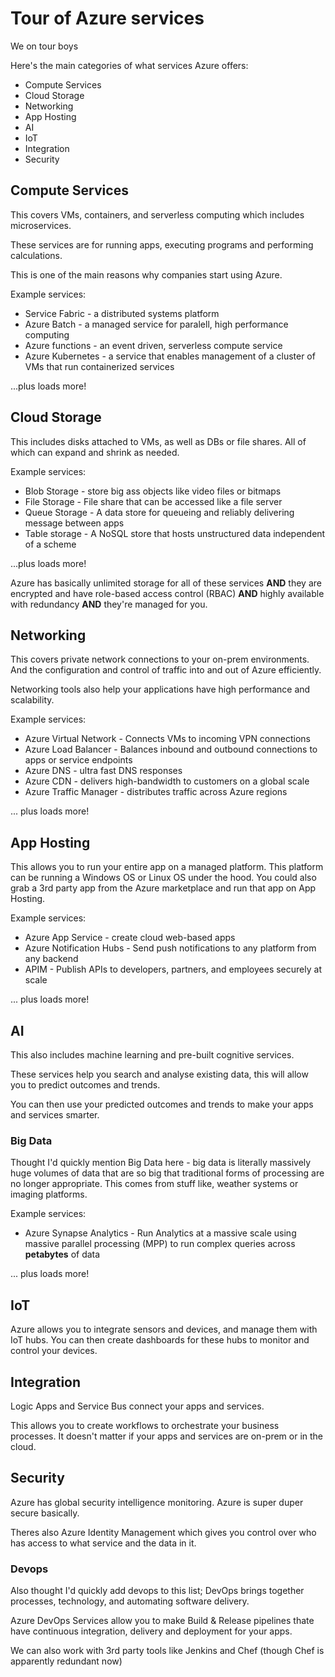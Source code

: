 # Tour of Azure services

We on tour boys

Here's the main categories of what services Azure offers:

- Compute Services
- Cloud Storage
- Networking
- App Hosting
- AI
- IoT
- Integration
- Security

## Compute Services

This covers VMs, containers, and serverless computing which includes microservices.

These services are for running apps, executing programs and performing calculations.

This is one of the main reasons why companies start using Azure.

Example services:

- Service Fabric - a distributed systems platform
- Azure Batch - a managed service for paralell, high performance computing
- Azure functions - an event driven, serverless compute service
- Azure Kubernetes - a service that enables management of a cluster of VMs that run containerized services

...plus loads more!

## Cloud Storage

This includes disks attached to VMs, as well as DBs or file shares. All of which can expand and shrink as needed.

Example services:

- Blob Storage - store big ass objects like video files or bitmaps
- File Storage - File share that can be accessed like a file server
- Queue Storage - A data store for queueing and reliably delivering message between apps
- Table storage - A NoSQL store that hosts unstructured data independent of a scheme

...plus loads more!

Azure has basically unlimited storage for all of these services **AND** they are encrypted and have role-based access control (RBAC) **AND** highly available with redundancy **AND** they're managed for you.

## Networking

This covers private network connections to your on-prem environments. And the configuration and control of traffic into and out of Azure efficiently.

Networking tools also help your applications have high performance and scalability.

Example services:

- Azure Virtual Network - Connects VMs to incoming VPN connections
- Azure Load Balancer - Balances inbound and outbound connections to apps or service endpoints
- Azure DNS - ultra fast DNS responses
- Azure CDN - delivers high-bandwidth to customers on a global scale
- Azure Traffic Manager - distributes traffic across Azure regions

... plus loads more!

## App Hosting

This allows you to run your entire app on a managed platform. This platform can be running a Windows OS or Linux OS under the hood. You could also grab a 3rd party app from the Azure marketplace and run that app on App Hosting.

Example services:

- Azure App Service - create cloud web-based apps
- Azure Notification Hubs - Send push notifications to any platform from any backend
- APIM - Publish APIs to developers, partners, and employees securely at scale

... plus loads more!

## AI

This also includes machine learning and pre-built cognitive services.

These services help you search and analyse existing data, this will allow you to predict outcomes and trends.

You can then use your predicted outcomes and trends to make your apps and services smarter.

### Big Data

Thought I'd quickly mention Big Data here - big data is literally massively huge volumes of data that are so big that traditional forms of processing are no longer appropriate. This comes from stuff like, weather systems or imaging platforms.

Example services:

- Azure Synapse Analytics - Run Analytics at a massive scale using massive parallel processing (MPP) to run complex queries across **petabytes** of data

... plus loads more!

## IoT

Azure allows you to integrate sensors and devices, and manage them with IoT hubs. You can then create dashboards for these hubs to monitor and control your devices.

## Integration

Logic Apps and Service Bus connect your apps and services.

This allows you to create workflows to orchestrate your business processes. It doesn't matter if your apps and services are on-prem or in the cloud.

## Security

Azure has global security intelligence monitoring. Azure is super duper secure basically.

Theres also Azure Identity Management which gives you control over who has access to what service and the data in it.

### Devops

Also thought I'd quickly add devops to this list; DevOps brings together processes, technology, and automating software delivery.

Azure DevOps Services allow you to make Build & Release pipelines thate have continuous integration, delivery and deployment for your apps.

We can also work with 3rd party tools like Jenkins and Chef (though Chef is apparently redundant now)
